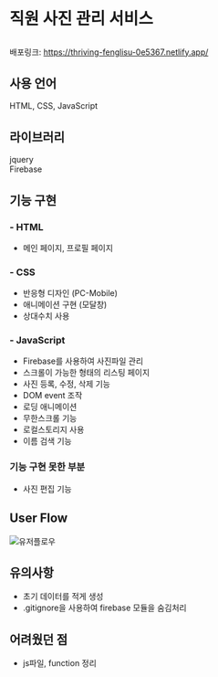 # 직원 사진 관리 서비스

##
배포링크: https://thriving-fenglisu-0e5367.netlify.app/

## 사용 언어
HTML, CSS, JavaScript

## 라이브러리
jquery
<br>
Firebase

## 기능 구현
### - HTML
* 메인 페이지, 프로필 페이지 

### - CSS
* 반응형 디자인 (PC-Mobile)
* 애니메이션 구현 (모달창)
* 상대수치 사용

### - JavaScript
* Firebase를 사용하여 사진파일 관리
* 스크롤이 가능한 형태의 리스팅 페이지
* 사진 등록, 수정, 삭제 기능
* DOM event 조작
* 로딩 애니메이션
* 무한스크롤 기능 
* 로컬스토리지 사용
* 이름 검색 기능

### 기능 구현 못한 부분
* 사진 편집 기능

## User Flow
![유저플로우](https://github.com/YongYong21/javascript/assets/90038848/bcb05e69-37d2-4c35-a238-560b807c4ff9)



## 유의사항
* 초기 데이터를 적게 생성
* .gitignore을 사용하여 firebase 모듈을 숨김처리

## 어려웠던 점
* js파일, function 정리

